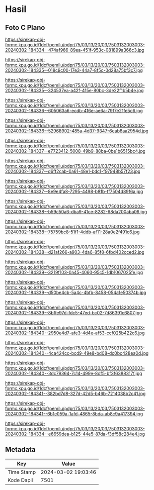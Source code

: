 # Hasil

## Foto C Plano

https://sirekap-obj-formc.kpu.go.id/1dcf/pemilu/pdpr/75/03/13/20/03/7503132003003-20240302-184334--474af966-89ea-451f-953c-081899a366c3.jpg

https://sirekap-obj-formc.kpu.go.id/1dcf/pemilu/pdpr/75/03/13/20/03/7503132003003-20240302-184335--018c9c00-17e3-44a7-8f5c-0d28a75bf3c7.jpg

https://sirekap-obj-formc.kpu.go.id/1dcf/pemilu/pdpr/75/03/13/20/03/7503132003003-20240302-184335--324537ea-a42f-415e-80bc-3de22f1b5b4e.jpg

https://sirekap-obj-formc.kpu.go.id/1dcf/pemilu/pdpr/75/03/13/20/03/7503132003003-20240302-184336--605063a6-ecdb-416e-ae6a-79f7e21fe5c6.jpg

https://sirekap-obj-formc.kpu.go.id/1dcf/pemilu/pdpr/75/03/13/20/03/7503132003003-20240302-184336--52968902-485a-4d37-9347-6eab8aa2954d.jpg

https://sirekap-obj-formc.kpu.go.id/1dcf/pemilu/pdpr/75/03/13/20/03/7503132003003-20240302-184337--e7723412-5008-49b9-88ba-0be1b6515bc4.jpg

https://sirekap-obj-formc.kpu.go.id/1dcf/pemilu/pdpr/75/03/13/20/03/7503132003003-20240302-184337--d6ff2cab-0a61-48e1-bdc1-f97948b57f23.jpg

https://sirekap-obj-formc.kpu.go.id/1dcf/pemilu/pdpr/75/03/13/20/03/7503132003003-20240302-184337--8e9e4fa8-7295-4498-b81b-ff7504d89f6a.jpg

https://sirekap-obj-formc.kpu.go.id/1dcf/pemilu/pdpr/75/03/13/20/03/7503132003003-20240302-184338--b59c50a6-dba9-41ce-8282-68da200aba09.jpg

https://sirekap-obj-formc.kpu.go.id/1dcf/pemilu/pdpr/75/03/13/20/03/7503132003003-20240302-184338--75759bc8-51f1-4ddb-af11-28a0e2f491c6.jpg

https://sirekap-obj-formc.kpu.go.id/1dcf/pemilu/pdpr/75/03/13/20/03/7503132003003-20240302-184338--d21af266-a903-4da6-85f8-6fbd402cced2.jpg

https://sirekap-obj-formc.kpu.go.id/1dcf/pemilu/pdpr/75/03/13/20/03/7503132003003-20240302-184339--3219f103-0a45-4060-95c5-1db1067025fe.jpg

https://sirekap-obj-formc.kpu.go.id/1dcf/pemilu/pdpr/75/03/13/20/03/7503132003003-20240302-184339--d50be4cb-5a4c-4bfb-8458-054a1e50374b.jpg

https://sirekap-obj-formc.kpu.go.id/1dcf/pemilu/pdpr/75/03/13/20/03/7503132003003-20240302-184339--8bffe97d-fdc5-47ed-bc02-7d86391c6807.jpg

https://sirekap-obj-formc.kpu.go.id/1dcf/pemilu/pdpr/75/03/13/20/03/7503132003003-20240302-184340--2950e4d7-afe3-4d4e-af53-ccf025b422c6.jpg

https://sirekap-obj-formc.kpu.go.id/1dcf/pemilu/pdpr/75/03/13/20/03/7503132003003-20240302-184340--4ca424cc-bcd9-49e8-bd08-dc0bc428ea0d.jpg

https://sirekap-obj-formc.kpu.go.id/1dcf/pemilu/pdpr/75/03/13/20/03/7503132003003-20240302-184340--3dc79364-7c14-499e-8df5-bf3f6388317f.jpg

https://sirekap-obj-formc.kpu.go.id/1dcf/pemilu/pdpr/75/03/13/20/03/7503132003003-20240302-184341--382bd7d8-327d-42d5-b46b-7214038b2c41.jpg

https://sirekap-obj-formc.kpu.go.id/1dcf/pemilu/pdpr/75/03/13/20/03/7503132003003-20240302-184341--6b1e059a-1afd-4865-8bda-ab8c9a417394.jpg

https://sirekap-obj-formc.kpu.go.id/1dcf/pemilu/pdpr/75/03/13/20/03/7503132003003-20240302-184334--e6659dea-b125-44e5-87da-f3df58c284e4.jpg


## Metadata

| Key        | Value               |
| ---------- | ------------------- |
| Time Stamp | 2024-03-02 19:03:46 |
| Kode Dapil | 7501                |



